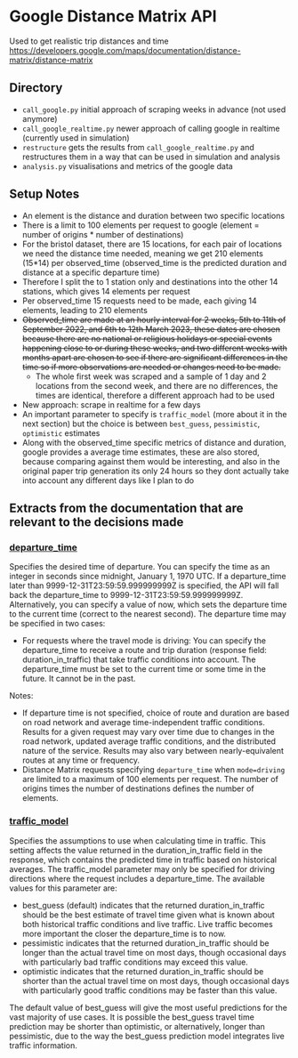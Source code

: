 # Google Distance Matrix API
Used to get realistic trip distances and time https://developers.google.com/maps/documentation/distance-matrix/distance-matrix

## Directory
- `call_google.py`          initial approach of scraping weeks in advance (not used anymore)
- `call_google_realtime.py` newer approach of calling google in realtime (currently used in simulation)
- `restructure`             gets the results from `call_google_realtime.py` and restructures them in a way that can be
                            used in simulation and analysis
- `analysis.py`             visualisations and metrics of the google data

## Setup Notes
- An element is the distance and duration between two specific locations 
- There is a limit to 100 elements per request to google (element = number of origins * number of destinations)
- For the bristol dataset, there are 15 locations, for each pair of locations we need the distance time needed, meaning 
we get 210 elements (15*14) per observed_time (observed_time is the predicted duration and distance at a specific departure time)
- Therefore I split the  to 1 station only and destinations into the other 14 stations, which gives 14 elements per request
- Per observed_time 15 requests need to be made, each giving 14 elements, leading to 210 elements
- ~~Observed_time are made at an hourly interval for 2 weeks, 5th to 11th of September 2022, and 6th to 12th March 2023, 
these dates are chosen because there are no national or religious holidays or special events happening close to or
during these weeks, and two different weeks with months apart are chosen to see if there are significant differences in
the time so if more observations are needed or changes need to be made.~~ 
    - The whole first week was scraped and a sample of 1 day and 2 locations from the second week, and there are no 
        differences, the times are identical, therefore a different approach had to be used 
- New approach: scrape in realtime for a few days
- An important parameter to specify is `traffic_model` (more about it in the next section) but the choice is between
    `best_guess`, `pessimistic`, `optimistic` estimates
- Along with the observed_time specific metrics of distance and duration, google provides a average time estimates, 
    these are also stored, because comparing against them would be interesting, and also in the original paper trip 
    generation its only 24 hours so they dont actually take into account any different days like I plan to do

## Extracts from the documentation that are relevant to the decisions made

### [departure_time](https://developers.google.com/maps/documentation/distance-matrix/distance-matrix#departure_time)
Specifies the desired time of departure. You can specify the time as an integer in seconds since midnight, January 1, 1970 UTC. If a departure_time later than 9999-12-31T23:59:59.999999999Z is specified, the API will fall back the departure_time to 9999-12-31T23:59:59.999999999Z. Alternatively, you can specify a value of now, which sets the departure time to the current time (correct to the nearest second). The departure time may be specified in two cases:

- For requests where the travel mode is driving: You can specify the departure_time to receive a route and trip duration (response field: duration_in_traffic) that take traffic conditions into account. The departure_time must be set to the current time or some time in the future. It cannot be in the past.

Notes:
- If departure time is not specified, choice of route and duration are based on road network and average time-independent traffic conditions. Results for a given request may vary over time due to changes in the road network, updated average traffic conditions, and the distributed nature of the service. Results may also vary between nearly-equivalent routes at any time or frequency.
- Distance Matrix requests specifying `departure_time` when `mode=driving` are limited to a maximum of 100 elements per request. The number of origins times the number of destinations defines the number of elements.

### [traffic_model](https://developers.google.com/maps/documentation/distance-matrix/distance-matrix#traffic_model)
Specifies the assumptions to use when calculating time in traffic. This setting affects the value returned in the duration_in_traffic field in the response, which contains the predicted time in traffic based on historical averages. The traffic_model parameter may only be specified for driving directions where the request includes a departure_time. The available values for this parameter are:

- best_guess (default) indicates that the returned duration_in_traffic should be the best estimate of travel time given what is known about both historical traffic conditions and live traffic. Live traffic becomes more important the closer the departure_time is to now.
- pessimistic indicates that the returned duration_in_traffic should be longer than the actual travel time on most days, though occasional days with particularly bad traffic conditions may exceed this value.
- optimistic indicates that the returned duration_in_traffic should be shorter than the actual travel time on most days, though occasional days with particularly good traffic conditions may be faster than this value.

The default value of best_guess will give the most useful predictions for the vast majority of use cases. It is possible the best_guess travel time prediction may be shorter than optimistic, or alternatively, longer than pessimistic, due to the way the best_guess prediction model integrates live traffic information.
